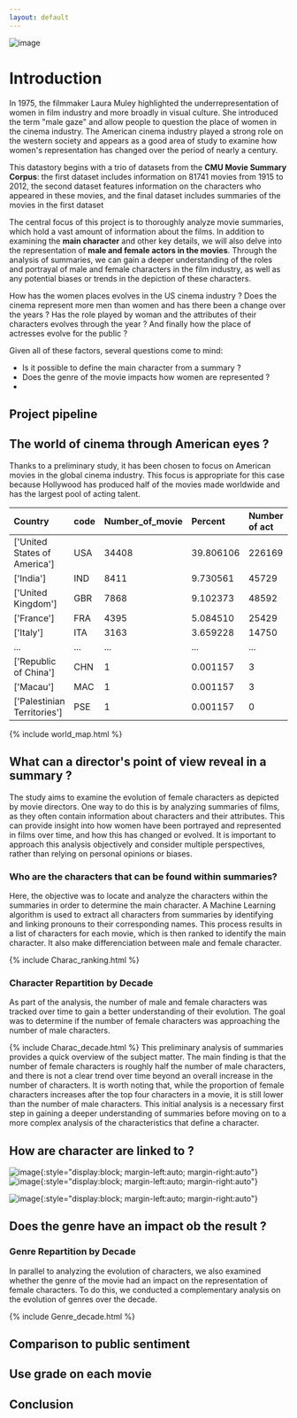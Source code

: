 ```yaml
---
layout: default
---
```

![image](/output/Intro.jpg)

# Introduction

In 1975, the filmmaker Laura Muley highlighted the underrepresentation of women in film industry and more broadly in visual culture. She introduced the term "male gaze" and allow people to question the place of women in the cinema industry. The American cinema industry played a strong role on the western society and appears as a good area of study to examine how women's representation has changed over the period of nearly a century.

This datastory begins with a trio of datasets from the <strong>CMU Movie Summary Corpus</strong>: the first dataset includes information on 81741 movies from 1915 to 2012, the second dataset features information on the characters who appeared in these movies, and the final dataset includes summaries of the movies in the first dataset

The central focus of this project is to thoroughly analyze movie summaries, which hold a vast amount of information about the films. In addition to examining the <strong>main character</strong> and other key details, we will also delve into the representation of <strong>male and female actors in the movies</strong>. Through the analysis of summaries, we can gain a deeper understanding of the roles and portrayal of male and female characters in the film industry, as well as any potential biases or trends in the depiction of these characters.


How has the women places evolves in the US cinema industry ? Does the cinema represent more men than women and has there been a change over the years ? Has the role played by woman and the attributes of their characters evolves through the year ? And finally how the place of actresses evolve for the public ?

Given all of these factors, several questions come to mind:

* Is it possible to define the main character from a summary ?
* Does the genre of the movie impacts how women are represented ?
* 

## Project pipeline

## The world of cinema through American eyes ?

Thanks to a preliminary study, it has been chosen to focus on American movies in the global cinema industry. This focus is appropriate for this case because Hollywood has produced half of the movies made worldwide and has the largest pool of acting talent.

Country                      |	code |	Number_of_movie |	Percent | Number of act | Male acting | Female acting |
|:---------------------------|:------|:-----------------|:----------|:--------------|:------------|:--------------|	
['United States of America'] |	USA	 | 34408	        | 39.806106	| 226169        | 152713      | 73456         |
['India']                    |	IND  |	8411	        | 9.730561  | 45729         | 30024       | 15705         |	
['United Kingdom']           |	GBR  |	7868	        | 9.102373  | 48592         | 32837       | 16183         |
['France']                   |	FRA	 | 4395	            | 5.084510  | 25429         | 16183       | 9246          |	
['Italy']                    |	ITA	 | 3163	            | 3.659228	| 14750         | 9740        | 5010          |
...                          |	...	 | ...	            | ...	    | ...           | ...         | ...           |
['Republic of China']        |	CHN	 | 1	            | 0.001157  | 3             | 2           | 1             |
['Macau']                    |	MAC	 | 1	            | 0.001157	| 3             | 1           | 2             |
['Palestinian Territories']  |	PSE	 | 1	            | 0.001157	| 0             | 0           | 0             |


{% include world_map.html %}

## What can a director's point of view reveal in a summary ?
The study aims to examine the evolution of female characters as depicted by movie directors. One way to do this is by analyzing summaries of films, as they often contain information about characters and their attributes. This can provide insight into how women have been portrayed and represented in films over time, and how this has changed or evolved. It is important to approach this analysis objectively and consider multiple perspectives, rather than relying on personal opinions or biases.

### Who are the characters that can be found within summaries?
Here, the objective was to locate and analyze the characters within the summaries in order to determine the main character. A Machine Learning algorithm is used to extract all characters from summaries by identifying and linking pronouns to their corresponding names. This process results in a list of characters for each movie, which is then ranked to identify the main character. It also make differenciation between male and female character.

{% include Charac_ranking.html %}

### Character Repartition by Decade
As part of the analysis, the number of male and female characters was tracked over time to gain a better understanding of their evolution. The goal was to determine if the number of female characters was approaching the number of male characters.

{% include Charac_decade.html %}
This preliminary analysis of summaries provides a quick overview of the subject matter. The main finding is that the number of female characters is roughly half the number of male characters, and there is not a clear trend over time beyond an overall increase in the number of characters. It is worth noting that, while the proportion of female characters increases after the top four characters in a movie, it is still lower than the number of male characters. This initial analysis is a necessary first step in gaining a deeper understanding of summaries before moving on to a more complex analysis of the characteristics that define a character.

## How are character are linked to ?

![image](/output/MF_Adjective_decade.png){:style="display:block; margin-left:auto; margin-right:auto"}
![image](/output/MF_Verb_decade.png){:style="display:block; margin-left:auto; margin-right:auto"}

![image](/output/Adj_frequency.png){:style="display:block; margin-left:auto; margin-right:auto"}

## Does the genre have an impact ob the result ?

### Genre Repartition by Decade
In parallel to analyzing the evolution of characters, we also examined whether the genre of the movie had an impact on the representation of female characters. To do this, we conducted a complementary analysis on the evolution of genres over the decade.

{% include Genre_decade.html %}

## Comparison to public sentiment 
## Use grade on each movie

## Conclusion





